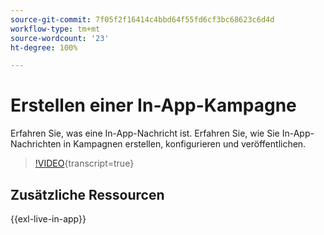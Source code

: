 ```yaml
---
source-git-commit: 7f05f2f16414c4bbd64f55fd6cf3bc68623c6d4d
workflow-type: tm+mt
source-wordcount: '23'
ht-degree: 100%

---
```

# Erstellen einer In-App-Kampagne

Erfahren Sie, was eine In-App-Nachricht ist. Erfahren Sie, wie Sie In-App-Nachrichten in Kampagnen erstellen, konfigurieren und veröffentlichen.

>[!VIDEO](https://video.tv.adobe.com/v/3410430?quality=12&learn=on){transcript=true}

## Zusätzliche Ressourcen

{{exl-live-in-app}}
